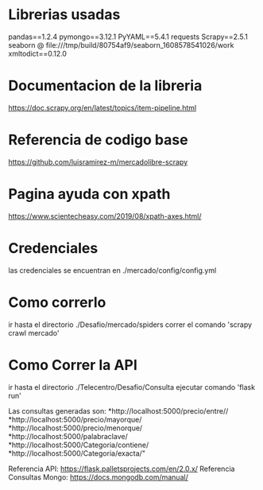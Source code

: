 # Librerias usadas
pandas==1.2.4
pymongo==3.12.1
PyYAML==5.4.1
requests 
Scrapy==2.5.1
seaborn @ file:///tmp/build/80754af9/seaborn_1608578541026/work
xmltodict==0.12.0

# Documentacion de la libreria
https://doc.scrapy.org/en/latest/topics/item-pipeline.html

# Referencia de codigo base
https://github.com/luisramirez-m/mercadolibre-scrapy

# Pagina ayuda con xpath

https://www.scientecheasy.com/2019/08/xpath-axes.html/

# Credenciales
las credenciales se encuentran en ./mercado/config/config.yml

# Como correrlo 
ir hasta el directorio ./Desafio/mercado/spiders
correr el comando 'scrapy crawl mercado'

# Como Correr la API
ir hasta el directorio ./Telecentro/Desafio/Consulta
ejecutar comando 'flask run'

Las consultas generadas son:
    *http://localhost:5000/precio/entre/<Valor1>/<Valor2>
    *http://localhost:5000/precio/mayorque/<Valor>
    *http://localhost:5000/precio/menorque/<Valor>
    *http://localhost:5000/palabraclave/<PalabraClave>
    *http://localhost:5000/Categoria/contiene/<Clave>
    *http://localhost:5000/Categoria/exacta/<Clave>"
    
Referencia API: https://flask.palletsprojects.com/en/2.0.x/
Referencia Consultas Mongo: https://docs.mongodb.com/manual/
